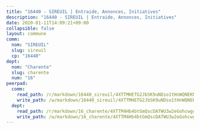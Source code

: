```yaml
---
title: "16440 - SIREUIL | Entraide, Annonces, Initiatives"
description: "16440 - SIREUIL | Entraide, Annonces, Initiatives"
date: 2020-01-11T14:09:21+09:00
collapsible: false
layout: commune
comm:
  nom: "SIREUIL"
  slug: sireuil
  cp: "16440"
dept:
  nom: "Charente"
  slug: charente
  num: "16"
peerpad:
  comm:
    read_path: /r/markdown/16440_sireuil/4XTTMHETG2JbSK9uNDso1tHnWQNEKNJTQi69DK25CXpaPv8cM
    write_path: /w/markdown/16440_sireuil/4XTTMHETG2JbSK9uNDso1tHnWQNEKNJTQi69DK25CXpaPv8cM-K3TgU3DSyhyv9i9f1ZkGmHMger8jGGpi9TdJSypMESUYkXYB4zsELKpKKGdvz2pAmSAnhFmVDzhW82j1r6MgX8cmMJvjQriDPyn1GgPasT7JPCfPotLN3KANVo9dwiKPLJhUzns7
  dept:
    read_path: /r/markdown/16_charente/4XTTM4Hb4btGmQscDATWU3w2eGohcwgqasCDtGWVahJnAEsq8
    write_path: /w/markdown/16_charente/4XTTM4Hb4btGmQscDATWU3w2eGohcwgqasCDtGWVahJnAEsq8-K3TgU9zhAjxEMbYrSr9VB24idAgS7xBryN3TjEsJmsrToRfRc8PWUu9zDXmtMXWLR7TNqZhAPJFsnJ4QbuWpLJvHpyW2q8LZxtsaakTfiMdj4HFsc11ZXzpn4aT8zYKZzSLwV1CA
---
```


